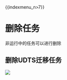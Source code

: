 {{indexmenu_n>7}}

# 删除任务

非运行中的任务可以进行删除

## 删除UDTS迁移任务

![](http://udts-doc.cn-bj.ufileos.com/deleteandstop.png)

